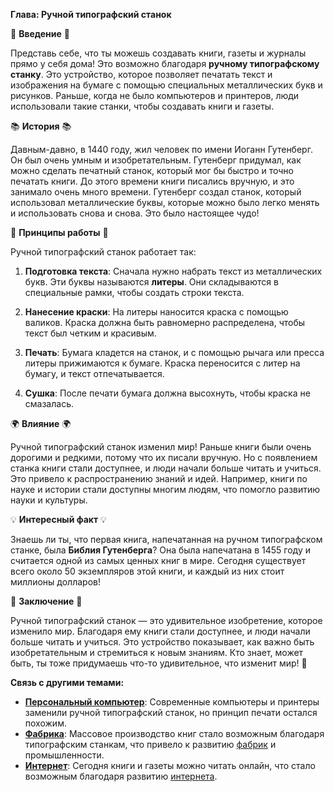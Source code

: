 **Глава: Ручной типографский станок**

🌟 **Введение** 🌟

Представь себе, что ты можешь создавать книги, газеты и журналы прямо у себя дома! Это возможно благодаря **ручному типографскому станку**. Это устройство, которое позволяет печатать текст и изображения на бумаге с помощью специальных металлических букв и рисунков. Раньше, когда не было компьютеров и принтеров, люди использовали такие станки, чтобы создавать книги и газеты. 

📚 **История** 📚

Давным-давно, в 1440 году, жил человек по имени Иоганн Гутенберг. Он был очень умным и изобретательным. Гутенберг придумал, как можно сделать печатный станок, который мог бы быстро и точно печатать книги. До этого времени книги писались вручную, и это занимало очень много времени. Гутенберг создал станок, который использовал металлические буквы, которые можно было легко менять и использовать снова и снова. Это было настоящее чудо!

🔧 **Принципы работы** 🔧

Ручной типографский станок работает так: 

1. **Подготовка текста**: Сначала нужно набрать текст из металлических букв. Эти буквы называются **литеры**. Они складываются в специальные рамки, чтобы создать строки текста.

2. **Нанесение краски**: На литеры наносится краска с помощью валиков. Краска должна быть равномерно распределена, чтобы текст был четким и красивым.

3. **Печать**: Бумага кладется на станок, и с помощью рычага или пресса литеры прижимаются к бумаге. Краска переносится с литер на бумагу, и текст отпечатывается.

4. **Сушка**: После печати бумага должна высохнуть, чтобы краска не смазалась.

🌍 **Влияние** 🌍

Ручной типографский станок изменил мир! Раньше книги были очень дорогими и редкими, потому что их писали вручную. Но с появлением станка книги стали доступнее, и люди начали больше читать и учиться. Это привело к распространению знаний и идей. Например, книги по науке и истории стали доступны многим людям, что помогло развитию науки и культуры.

💡 **Интересный факт** 💡

Знаешь ли ты, что первая книга, напечатанная на ручном типографском станке, была **Библия Гутенберга**? Она была напечатана в 1455 году и считается одной из самых ценных книг в мире. Сегодня существует всего около 50 экземпляров этой книги, и каждый из них стоит миллионы долларов!

📖 **Заключение** 📖

Ручной типографский станок — это удивительное изобретение, которое изменило мир. Благодаря ему книги стали доступнее, и люди начали больше читать и учиться. Это устройство показывает, как важно быть изобретательным и стремиться к новым знаниям. Кто знает, может быть, ты тоже придумаешь что-то удивительное, что изменит мир! 🌈

**Связь с другими темами:**

- **[Персональный компьютер](Персональный_компьютер.md#персональный-компьютер)**: Современные компьютеры и принтеры заменили ручной типографский станок, но принцип печати остался похожим.
- **[Фабрика](Фабрика.md#фабрика)**: Массовое производство книг стало возможным благодаря типографским станкам, что привело к развитию [фабрик](Фабрика.md#фабрика) и промышленности.
- **[Интернет](Интернет.md#интернет)**: Сегодня книги и газеты можно читать онлайн, что стало возможным благодаря развитию [интернета](Интернет.md#интернет).